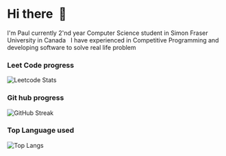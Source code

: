 # Hi there  :wave:
I'm Paul 
currently 2'nd year Computer Science student in Simon Fraser University in Canada
&nbsp;
I have experienced in Competitive Programming and developing software to solve real life problem

### Leet Code progress
![Leetcode Stats](https://leetcard.jacoblin.cool/leangpaulkho?ext=heatmap&theme=unicorn)

### Git hub progress
![GitHub Streak](http://github-readme-streak-stats.herokuapp.com?user=PaulCompSci&theme=&background=ffffff)


### Top Language used
![Top Langs](https://github-readme-stats.vercel.app/api/top-langs/?username=PaulCompSci&layout=compact&theme=vision-friendly-dark)
